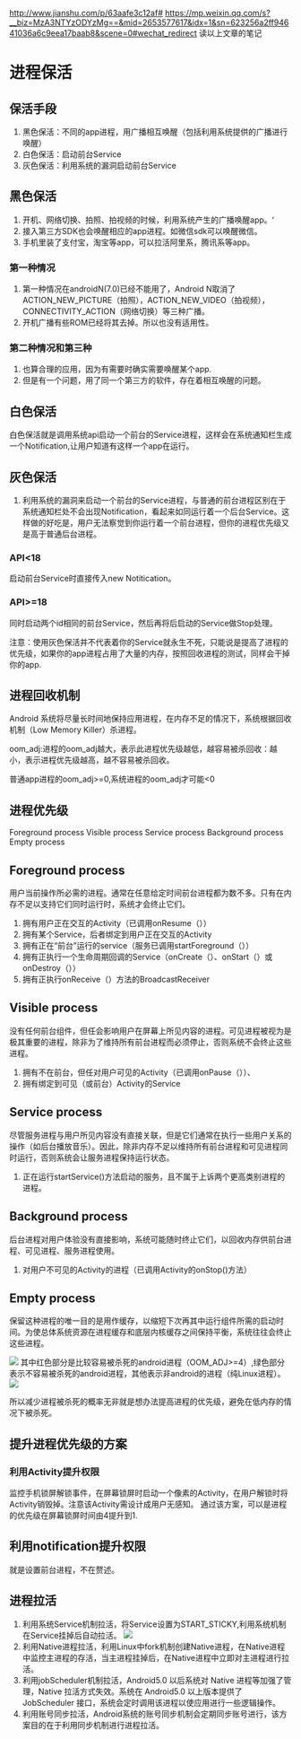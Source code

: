 http://www.jianshu.com/p/63aafe3c12af#
https://mp.weixin.qq.com/s?__biz=MzA3NTYzODYzMg==&mid=2653577617&idx=1&sn=623256a2ff94641036a6c9eea17baab8&scene=0#wechat_redirect
读以上文章的笔记
# 进程保活

## 保活手段
1. 黑色保活：不同的app进程，用广播相互唤醒（包括利用系统提供的广播进行唤醒）
2. 白色保活：启动前台Service
3. 灰色保活：利用系统的漏洞启动前台Service

## 黑色保活
1. 开机、网络切换、拍照、拍视频的时候，利用系统产生的广播唤醒app。‘
2. 接入第三方SDK也会唤醒相应的app进程。如微信sdk可以唤醒微信。
3. 手机里装了支付宝，淘宝等app，可以拉活阿里系，腾讯系等app。

### 第一种情况
1. 第一种情况在androidN(7.0)已经不能用了，Android N取消了 ACTION_NEW_PICTURE（拍照），ACTION_NEW_VIDEO（拍视频），CONNECTIVITY_ACTION（网络切换）等三种广播。
2. 开机广播有些ROM已经将其去掉。所以也没有适用性。

### 第二种情况和第三种
1. 也算合理的应用，因为有需要时确实需要唤醒某个app.
2. 但是有一个问题，用了同一个第三方的软件，存在着相互唤醒的问题。

## 白色保活
白色保活就是调用系统api启动一个前台的Service进程，这样会在系统通知栏生成一个Notification,让用户知道有这样一个app在运行。

## 灰色保活
1. 利用系统的漏洞来启动一个前台的Service进程，与普通的前台进程区别在于系统通知栏处不会出现Notification，看起来如同运行着一个后台Service。这样做的好吃是，用户无法察觉到你运行着一个前台进程，但你的进程优先级又是高于普通后台进程。


### API<18
启动前台Service时直接传入new Notitication。

### API>=18
同时启动两个id相同的前台Service，然后再将后启动的Service做Stop处理。


注意：使用灰色保活并不代表着你的Service就永生不死，只能说是提高了进程的优先级，如果你的app进程占用了大量的内存，按照回收进程的测试，同样会干掉你的app.

## 进程回收机制
Android 系统将尽量长时间地保持应用进程，在内存不足的情况下，系统根据回收机制（Low Memory Killer）杀进程。

oom_adj:进程的oom_adj越大，表示此进程优先级越低，越容易被杀回收：越小，表示进程优先级越高，越不容易被杀回收。

普通app进程的oom_adj>=0,系统进程的oom_adj才可能<0


## 进程优先级
Foreground process
Visible process
Service process
Background process
Empty process

## Foreground process
用户当前操作所必需的进程。通常在任意给定时间前台进程都为数不多。只有在内存不足以支持它们同时运行时，系统才会终止它们。
1. 拥有用户正在交互的Activity（已调用onResume（））
2. 拥有某个Service，后者绑定到用户正在交互的Activity
3. 拥有正在“前台”运行的service（服务已调用startForeground（））
4. 拥有正执行一个生命周期回调的Service（onCreate（）、onStart（）或onDestroy（））
5. 拥有正执行onReceive（）方法的BroadcastReceiver

## Visible process
没有任何前台组件，但任会影响用户在屏幕上所见内容的进程。可见进程被视为是极其重要的进程，除非为了维持所有前台进程而必须停止，否则系统不会终止这些进程。
1. 拥有不在前台，但任对用户可见的Activity（已调用onPause（））、
2. 拥有绑定到可见（或前台）Activity的Service

## Service process
尽管服务进程与用户所见内容没有直接关联，但是它们通常在执行一些用户关系的操作（如后台播放音乐）。因此，除非内存不足以维持所有前台进程和可见进程同时运行，否则系统会让服务进程保持运行状态。
1. 正在运行startService()方法启动的服务，且不属于上诉两个更高类别进程的进程。


## Background process
后台进程对用户体验没有直接影响，系统可能随时终止它们，以回收内存供前台进程、可见进程、服务进程使用。
1. 对用户不可见的Activity的进程（已调用Activity的onStop()方法）

## Empty process
保留这种进程的唯一目的是用作缓存，以缩短下次再其中运行组件所需的启动时间。为使总体系统资源在进程缓存和底层内核缓存之间保持平衡，系统往往会终止这些进程。

![](http://mmbiz.qpic.cn/mmbiz/tnZGrhTk4deJQOicyswH2Q18lYsmvasjibVfbsksuoR8fojFRAEBbFRvErqByhhcOULNV9N7RFEYLl8icPXf4rEDQ/640)
其中红色部分是比较容易被杀死的android进程（OOM_ADJ>=4）,绿色部分表示不容易被杀死的android进程，其他表示非android的进程（纯Linux进程）。
![](http://mmbiz.qpic.cn/mmbiz/tnZGrhTk4deJQOicyswH2Q18lYsmvasjibgrq7iaGZG2jnssJQNFFMGVQickdSZY5ORUYpyxj2wobqtOtZhibeBgCZA/640)

所以减少进程被杀死的概率无非就是想办法提高进程的优先级，避免在低内存的情况下被杀死。


## 提升进程优先级的方案
### 利用Activity提升权限
监控手机锁屏解锁事件，在屏幕锁屏时启动一个像素的Activity，在用户解锁时将Activity销毁掉。注意该Activity需设计成用户无感知。
通过该方案，可以是进程的优先级在屏幕锁屏时间由4提升到1.

## 利用notification提升权限
就是设置前台进程，不在赘述。
## 进程拉活
1. 利用系统Service机制拉活，将Service设置为START_STICKY,利用系统机制在Service挂掉后自动拉活。
![](http://mmbiz.qpic.cn/mmbiz/tnZGrhTk4deJQOicyswH2Q18lYsmvasjib0zqp2P1TXHzic0vckZib6Kq8iccSYc7QE0MWibCUYCYtayyftyf32NBiafA/640)
2. 利用Native进程拉活，利用Linux中fork机制创建Native进程，在Native进程中监控主进程的存活，当主进程挂掉后，在Native进程中立即对主进程进行拉活。
3. 利用jobScheduler机制拉活，Android5.0 以后系统对 Native 进程等加强了管理，Native 拉活方式失效。系统在 Android5.0 以上版本提供了 JobScheduler 接口，系统会定时调用该进程以使应用进行一些逻辑操作。
4. 利用账号同步拉活，Android系统的账号同步机制会定期同步账号进行，该方案目的在于利用同步机制进行进程拉活。
